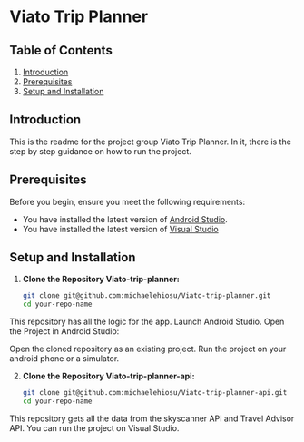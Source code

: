 # Viato Trip Planner

## Table of Contents
1. [Introduction](#introduction)
2. [Prerequisites](#prerequisites)
3. [Setup and Installation](#setup-and-installation)


## Introduction
This is the readme for the project group Viato Trip Planner. In it, there is the step by step guidance on how to run the project.

## Prerequisites
Before you begin, ensure you meet the following requirements:
- You have installed the latest version of [Android Studio](https://developer.android.com/studio).
- You have installed the latest version of [Visual Studio](https://code.visualstudio.com/download)

## Setup and Installation
1. **Clone the Repository Viato-trip-planner:**
   ```bash
   git clone git@github.com:michaelehiosu/Viato-trip-planner.git
   cd your-repo-name
This repository has all the logic for the app. Launch Android Studio.
Open the Project in Android Studio:

Open the cloned repository as an existing project. Run the project on your android phone or a simulator.

2. **Clone the Repository Viato-trip-planner-api:**
   ```bash
   git clone git@github.com:michaelehiosu/Viato-trip-planner-api.git
   cd your-repo-name
This repository gets all the data from the skyscanner API and Travel Advisor API. You can run the project on Visual Studio. 








